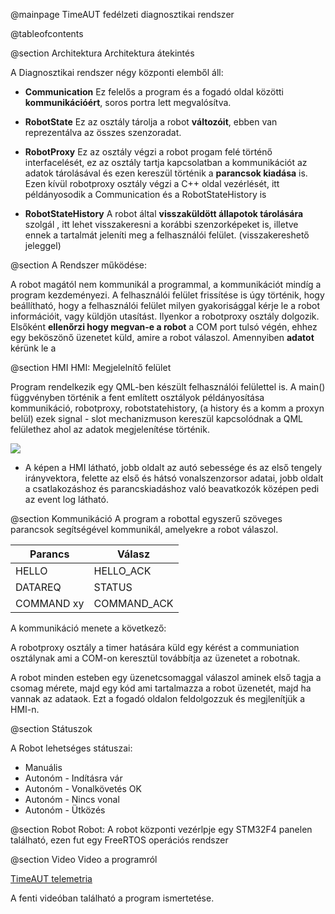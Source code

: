  @mainpage TimeAUT fedélzeti diagnosztikai rendszer

 @tableofcontents

 @section Architektura Architektura átekintés

 A Diagnosztikai rendszer négy központi elemből áll:

 * **Communication**
 Ez felelős a program és a fogadó oldal közötti **kommunikációért**, soros portra lett megvalósítva.

 * **RobotState**
 Ez az osztály tárolja a robot **változóit**, ebben van reprezentálva az összes szenzoradat.

 * **RobotProxy**
 Ez az osztály végzi a robot progam felé történő interfacelését, ez az osztály tartja kapcsolatban a kommunikációt
 az adatok tárolásával és ezen kereszül történik a **parancsok kiadása** is.
 Ezen kívül robotproxy osztály végzi a C++ oldal vezérlését, itt példányosodik a Communication és a RobotStateHistory is

 * **RobotStateHistory**
 A robot által **visszaküldött állapotok tárolására** szolgál , itt lehet visszakeresni a korábbi szenzorképeket is,
 illetve ennek a tartalmát jeleníti meg a felhasználói felület. (visszakereshető jeleggel)

 @section A Rendszer működése:

A robot magától nem kommunikál a programmal, a kommunikációt mindíg a program kezdeményezi. A felhasználói felület frissítése is úgy történik,
hogy beállítható, hogy a felhasználói felület milyen gyakorisággal kérje le a robot információit, vagy küldjön utasítást.
Ilyenkor a robotproxy osztály dolgozik.
Elsőként **ellenőrzi hogy megvan-e a robot** a COM port tulsó végén, ehhez egy beköszönő üzenetet küld, amire a robot válaszol.
Amennyiben **adatot** kérünk le a


  @section HMI HMI: Megjelelnítő felület

Program rendelkezik egy QML-ben készült felhasználói felülettel is.
 A main() függvényben történik a fent említett osztályok példányosítása kommunikáció, robotproxy, robotstatehistory, (a history és a komm a proxyn belül)
    ezek signal - slot mechanizmuson kereszül kapcsolódnak a QML felülethez ahol az adatok megjelenítése történik.

![](HMI.jpg)

  * A képen a HMI látható, jobb oldalt az autó sebessége és az első tengely irányvektora,
  felette az első és hátsó vonalszenzorsor adatai, jobb oldalt a csatlakozáshoz és parancskiadáshoz való beavatkozók
  középen pedi az event log látható.

  @section Kommunikáció
  A program a robottal egyszerű szöveges parancsok segítségével kommunikál, amelyekre a robot válaszol.

 | Parancs       | Válasz        |
 | ------------- |---------------|
 | HELLO         | HELLO_ACK     |
 | DATAREQ       | STATUS        |
 | COMMAND xy    | COMMAND_ACK   |

A kommunikáció menete a következő:

A robotproxy osztály a timer hatására küld egy kérést a communiation osztálynak ami a COM-on keresztül továbbítja az üzenetet a robotnak.

A robot minden esteben egy üzenetcsomaggal válaszol aminek első tagja a csomag mérete, majd egy kód ami tartalmazza a robot üzenetét, majd ha vannak az adataok.
Ezt a fogadó oldalon feldolgozzuk és megjlenítjük a HMI-n.


@section Státuszok


A Robot lehetséges státuszai:

* Manuális
* Autonóm - Indításra vár
* Autonóm - Vonalkövetés OK
* Autonóm - Nincs vonal
* Autonóm - Ütközés

 @section Robot Robot:
  A robot központi vezérlpje egy STM32F4 panelen található, ezen fut egy FreeRTOS operációs rendszer

@section Video Video a programról

[TimeAUT telemetria](http://www.youtube.com/watch?v=7NPC47qMJVg)

A fenti videóban található a program ismertetése.

